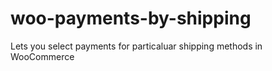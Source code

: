 # woo-payments-by-shipping
Lets you select payments for particaluar shipping methods in WooCommerce
